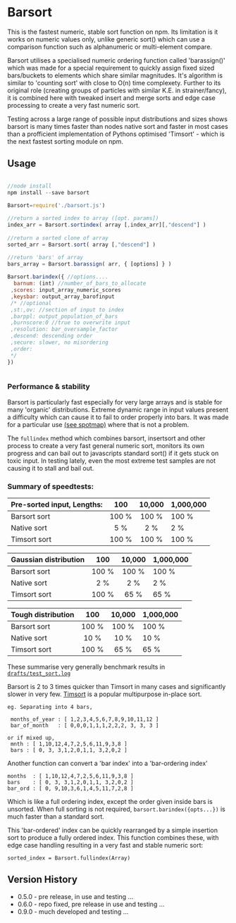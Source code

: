 Barsort
=======

This is the fastest numeric, stable sort function on npm. Its limitation is it works on numeric values only, unlike generic sort() which can use a comparison function such as alphanumeric or multi-element compare. 

Barsort utilises a specialised numeric ordering function called 'barassign()' which was made for a special requirement to quickly assign fixed sized bars/buckets to elements which share similar magnitudes. It's algorithm is similar to 'counting sort' with close to O(n) time complexety. Further to its original role (creating groups of particles with similar K.E. in strainer/fancy), it is combined here with tweaked insert and merge sorts and edge case processing to create a very fast numeric sort.

Testing across a large range of possible input distributions and sizes shows barsort is many times faster than nodes native sort and faster in most cases than a profficient implementation of Pythons optimised 'Timsort' - which is the next fastest sorting module on npm. 

Usage
-----

```javascript 

//node install
npm install --save barsort

Barsort=require('./barsort.js')
 
//return a sorted index to array ([opt. params])
index_arr = Barsort.sortindex( array [,index_arr][,"descend"] )  
 
//return a sorted clone of array
sorted_arr = Barsort.sort( array [,"descend"] )      

//return 'bars' of array
bars_array = Barsort.barassign( arr, { [options] } ) 
 
Barsort.barindex({ //options....
  barnum: (int) //number_of_bars_to_allocate
 ,scores: input_array_numeric_scores 
 ,keysbar: output_array_barofinput
 /* //optional
 ,st:,ov: //section of input to index
 ,barppl: output_population_of_bars
 ,burnscore:0 //true to overwrite input 
 ,resolution: bar_oversample_factor
 ,descend: descending order
 ,secure: slower, no misordering
 ,order:
 */
})
  
```	


### Performance & stability

Barsort is particularly fast especially for very large arrays and is stable for many 'organic' distributions. Extreme dynamic range in input values present a difficulty which can cause it to fail to order properly into bars. It was made for a particular use [(see spotmap)](https://github.com/strainer/fancy/wiki/spotmap) where that is not a problem. 

The `fullindex` method which combines barsort, insertsort and other process to create a very fast general numeric sort, monitors its own progress and can bail out to javascripts standard sort() if it gets stuck on toxic input. In testing lately, even the most extreme test samples are not causing it to stall and bail out.

### Summary of speedtests:

Pre-sorted input, Lengths: |     100   |    10,000   | 1,000,000
 :-------------- | :-------: | :---------: | :----------
Barsort sort     |    100 %  |    100 %    |    100 %
Native sort      |      5 %  |      2 %    |      2 %
Timsort sort     |    100 %  |    100 %    |    100 %

Gaussian distribution |     100   |    10,000   | 1,000,000
 :-------------- | :-------: | :---------: | :----------
Barsort sort     |    100 %  |    100 %    | 100 %
Native sort      |      2 %  |      2 %    |   2 %
Timsort sort     |    100 %  |     65 %    |  65 %

Tough distribution |     100   |    10,000   | 1,000,000   
:-------------- | :-------: | :---------: | :----------
Barsort sort    |     100 % |    100 %    |    100 %
Native sort     |      10 % |     10 %    |     10 %
Timsort sort    |     100 % |     65 %    |     65 %


These summarise very generally benchmark results in [`drafts/test_sort.log`](drafts/test_sort.log)
   
Barsort is 2 to 3 times quicker than Timsort in many cases and significantly slower in very few.
[Timsort](https://github.com/mziccard/node-timsort) is a popular multipurpose in-place sort. 










```
eg. Separating into 4 bars,

 months_of_year : [ 1,2,3,4,5,6,7,8,9,10,11,12 ]   
 bar_of_month   : [ 0,0,0,1,1,1,2,2,2, 3, 3, 3 ]

or if mixed up,
 mnth : [ 1,10,12,4,7,2,5,6,11,9,3,8 ]
 bars : [ 0, 3, 3,1,2,0,1,1, 3,2,0,2 ]
```

Another function can convert a 'bar index' into a 'bar-ordering index'
```
months  : [ 1,10,12,4,7,2,5,6,11,9,3,8 ]
bars    : [ 0, 3, 3,1,2,0,1,1, 3,2,0,2 ]
bar_ord : [ 0, 9,10,3,6,1,4,5,11,7,2,8 ]
```
Which is like a full ordering index, except the order given inside bars
is unsorted. When full sorting is not required, `barsort.barindex({opts...})` is
much faster than a standard sort.

This 'bar-ordered' index can be quickly rearranged by a simple insertion sort to produce a fully ordered index. This function combines these, with edge case handling resulting in a very fast and stable numeric sort:

`sorted_index = Barsort.fullindex(Array)`








Version History
---------------
* 0.5.0 - pre release, in use and testing ...
* 0.6.0 - repo fixed, pre release in use and testing ...
* 0.9.0 - much developed and testing ...
